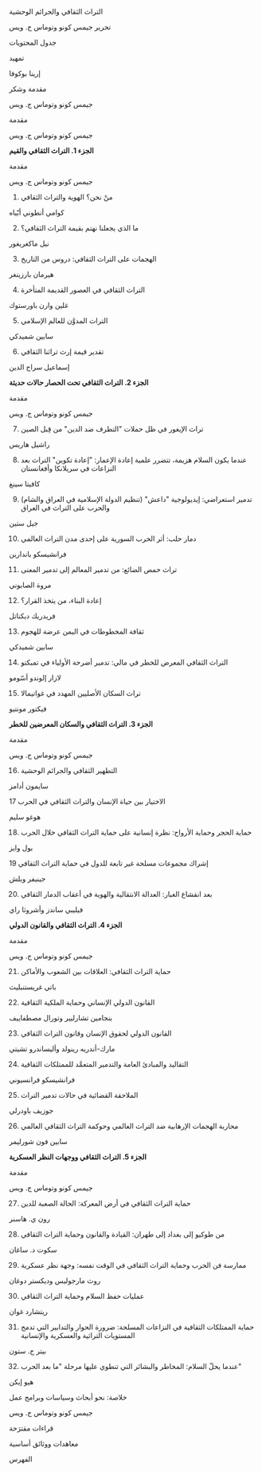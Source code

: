التراث الثقافي والجرائم الوحشية

تحرير جيمس كونو وتوماس ج. ويس

جدول المحتويات

تمهيد

إرينا بوكوفا

مقدمة وشكر

جيمس كونو وتوماس ج. ويس

مقدمة

جيمس كونو وتوماس ج. ويس

**الجزء 1. التراث الثقافي والقيم**

مقدمة

جيمس كونو وتوماس ج. ويس

1. منْ نحن؟ الهوية والتراث الثقافي

كوامي أنطوني أبّياه

2. ما الذي يجعلنا نهتم بقيمة التراث الثقافي؟

نيل ماكغريغور

3. الهجمات على التراث الثقافي: دروس من التاريخ

هيرمان بارزينغر

4. التراث الثقافي في العصور القديمة المتأخرة

غلين وارن باورستوك

5. التراث المدوَّن للعالم الإسلامي

سابين شميدكي

6. تقدير قيمة إرث تراثنا الثقافي

إسماعيل سراج الدين

**الجزء 2. التراث الثقافي تحت الحصار حالات حديثة**

مقدمة

جيمس كونو وتوماس ج. ويس

7. تراث الإيغور في ظل حملات "التطرف ضد الدين" من قِبل الصين

راشيل هاريس

8. عندما يكون السلام هزيمة، تتضرر علمية إعادة الإعمار: "إعادة تكوين" التراث بعد النزاعات في سريلانكا وأفغانستان

كافيتا سينغ

9. تدمير استعراضي: إيديولوجية "داعش" (تنظيم الدولة الإسلامية في العراق والشام) والحرب على التراث في العراق

جيل ستين

10. دمار حلب: أثر الحرب السورية على إحدى مدن التراث العالمي

فرانشيسكو باندارين

11. تراث حمص الضائع: من تدمير المعالم إلى تدمير المعنى

مروة الصابوني

12. إعادة البناء، من يتخذ القرار؟

فريدريك ديكناتل

13. ثقافة المخطوطات في اليمن عرضة للهجوم

سابين شميدكي

14. التراث الثقافي المعرض للخطر في مالي: تدمير أضرحة الأولياء في تمبكتو

لازار إلوندو أسّومو

15. تراث السكان الأصليين المهدد في غواتيمالا

فيكتور مونتيو

**الجزء 3. التراث الثقافي والسكان المعرضين للخطر**

مقدمة

جيمس كونو وتوماس ج. ويس

16. التطهير الثقافي والجرائم الوحشية

سايمون أدامز

17 الاختيار بين حياة الإنسان والتراث الثقافي في الحرب

هوغو سليم

18. حماية الحجر وحماية الأرواح: نظرة إنسانية على حماية التراث الثقافي خلال الحرب

بول وايز

19 إشراك مجموعات مسلحة غير تابعة للدول في حماية التراث الثقافي

جينيفر ويلش

20. بعد انقشاع الغبار: العدالة الانتقالية والهوية في أعقاب الدمار الثقافي

فيليبي ساندز وأشروثا راي

**الجزء 4. التراث الثقافي والقانون الدولي**

مقدمة

جيمس كونو وتوماس ج. ويس

21. حماية التراث الثقافي: العلاقات بين الشعوب والأماكن

باتي غريستنبليث

22. القانون الدولي الإنساني وحماية الملكية الثقافية

بنجامين تشارليير وتورال مصطفاييف

23. القانون الدولي لحقوق الإنسان وقانون التراث الثقافي

مارك-أندريه رينولد وأليساندرو تشيتي

24. التقاليد والمبادئ العامة والتدمير المتعمَّد للممتلكات الثقافية

فرانشيسكو فرانسيوني

25. الملاحقة القضائية في حالات تدمير التراث

جوزيف باودرلي

26. محاربة الهجمات الإرهابية ضد التراث العالمي وحوكمة التراث الثقافي العالمي

سابين فون شورليمر

**الجزء 5. التراث الثقافي ووجهات النظر العسكرية**

مقدمة

جيمس كونو وتوماس ج. ويس

27. حماية التراث الثقافي في أرض المعركة: الحالة الصعبة للدين

رون ي. هاسنر

28. من طوكيو إلى بغداد إلى طهران: القيادة والقانون وحماية التراث الثقافي

سكوت د. ساغان

29. ممارسة فن الحرب وحماية التراث الثقافي في الوقت نفسه: وجهة نظر عسكرية 

روث مارجوليس وديكستر دوغان

30. عمليات حفظ السلام وحماية التراث الثقافي

ريتشارد غوان

31. حماية الممتلكات الثقافية في النزاعات المسلحة: ضرورة الحوار والتدابير التي تدمج المستويات التراثية والعسكرية والإنسانية

بيتر ج. ستون

32. عندما يحلّ السلام: المخاطر والبشائر التي تنطوي عليها مرحلة "ما بعد الحرب"

هيو إيكن

خلاصة: نحو أبحاث وسياسات وبرامج عمل

جيمس كونو وتوماس ج. ويس

قراءات مقترَحة

معاهدات ووثائق أساسية

الفهرس
